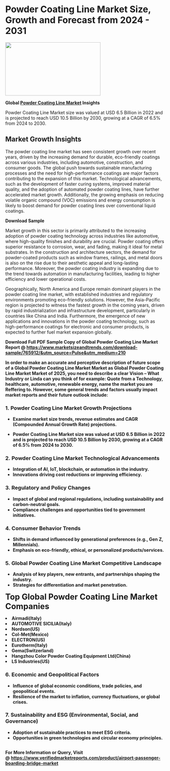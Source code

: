 <H1>Powder Coating Line Market Size, Growth and Forecast from 2024 - 2031</H1><img class="aligncenter size-medium wp-image-584254" src="https://thirdeyenews.in/wp-content/uploads/2024/09/Global-Market-Research-300x168.jpeg" alt="" width="300" height="168" /><p><strong>Global&nbsp;<a href="https://www.marketsizeandtrends.com/download-sample/765912/&amp;utm_source=Pulse&amp;utm_medium=210">Powder Coating Line Market</a> Insights</strong></p><p>Powder Coating Line Market size was valued at USD 6.5 Billion in 2022 and is projected to reach USD 10.5 Billion by 2030, growing at a CAGR of 6.5% from 2024 to 2030.</p><p><h2>Market Growth Insights</h2> <p>The powder coating line market has seen consistent growth over recent years, driven by the increasing demand for durable, eco-friendly coatings across various industries, including automotive, construction, and consumer goods. The global push towards sustainable manufacturing processes and the need for high-performance coatings are major factors contributing to the expansion of this market. Technological advancements, such as the development of faster curing systems, improved material quality, and the adoption of automated powder coating lines, have further accelerated market growth. Additionally, the growing emphasis on reducing volatile organic compound (VOC) emissions and energy consumption is likely to boost demand for powder coating lines over conventional liquid coatings.</p> <p><strong>Download Sample</strong></p> <p>Market growth in this sector is primarily attributed to the increasing adoption of powder coating technology across industries like automotive, where high-quality finishes and durability are crucial. Powder coating offers superior resistance to corrosion, wear, and fading, making it ideal for metal substrates. In the construction and architecture sectors, the demand for powder-coated products such as window frames, railings, and metal doors is also on the rise due to their aesthetic appeal and long-lasting performance. Moreover, the powder coating industry is expanding due to the trend towards automation in manufacturing facilities, leading to higher efficiency and lower operational costs.</p> <p>Geographically, North America and Europe remain dominant players in the powder coating line market, with established industries and regulatory environments promoting eco-friendly solutions. However, the Asia-Pacific region is projected to witness the fastest growth in the coming years, driven by rapid industrialization and infrastructure development, particularly in countries like China and India. Furthermore, the emergence of new applications and innovations in the powder coating technology, such as high-performance coatings for electronic and consumer products, is expected to further fuel market expansion globally.</p> <p><strong></p><p><span class=""><strong>Download Full PDF Sample Copy of Global Powder Coating Line Market Report</strong> @ <a href="https://www.marketsizeandtrends.com/download-sample/765912/&amp;utm_source=Pulse&amp;utm_medium=210" target="_blank">https://www.marketsizeandtrends.com/download-sample/765912/&amp;utm_source=Pulse&amp;utm_medium=210</a></span></p><p>In order to make an accurate and perceptive description of future scope of a Global&nbsp;Powder Coating Line Market Market as Global&nbsp;Powder Coating Line Market Market of 2025, you need to describe a clear Vision &ndash; What Industry or Linda can you think of for example: Quote from a Technology, healthcare, automotive, renewable energy, name the market you are Reffering to. However, some general trends and factors usually impact market reports and their future outlook include:</p><h3>1.&nbsp;<strong>Powder Coating Line Market Growth Projections</strong></h3><ul><li>Examine market size trends, revenue estimates and CAGR (Compounded Annual Growth Rate) projections.</li><li><p>Powder Coating Line Market size was valued at USD 6.5 Billion in 2022 and is projected to reach USD 10.5 Billion by 2030, growing at a CAGR of 6.5% from 2024 to 2030.</p></li></ul><h3>2.&nbsp;<strong>Powder Coating Line Market Technological Advancements</strong></h3><ul><li>Integration of AI, IoT, blockchain, or automation in the industry.</li><li>Innovations driving cost reductions or improving efficiency.</li></ul><h3>3.&nbsp;<strong>Regulatory and Policy Changes</strong></h3><ul><li>Impact of global and regional regulations, including sustainability and carbon-neutral goals.</li><li>Compliance challenges and opportunities tied to government initiatives.</li></ul><h3>4.&nbsp;<strong>Consumer Behavior Trends</strong></h3><ul><li>Shifts in demand influenced by generational preferences (e.g., Gen Z, Millennials).</li><li>Emphasis on eco-friendly, ethical, or personalized products/services.</li></ul><h3>5.&nbsp;<strong>Global Powder Coating Line Market Competitive Landscape</strong></h3><ul><li>Analysis of key players, new entrants, and partnerships shaping the industry.</li><li>Strategies for differentiation and market penetration.</li></ul><p data-pm-slice="1 1 []"><span style="color: inherit; font-family: inherit; font-size: 25px;">Top Global Powder Coating Line Market Companies</span></p><div class="" data-test-id=""><p><li>Airmadi(Italy)</li><li> AUTOMOTIVE SICILIA(Italy)</li><li> Nordson(US)</li><li> Col-Met(Mexico)</li><li> ELECTRON(US)</li><li> Eurotherm(Italy)</li><li> Gema(Switzerland)</li><li> Hangzhou Color Powder Coating Equipment Ltd(China)</li><li> LS Industries(US)</li></p></div><h3>6.&nbsp;<strong>Economic and Geopolitical Factors</strong></h3><ul><li>Influence of global economic conditions, trade policies, and geopolitical events.</li><li>Resilience of the market to inflation, currency fluctuations, or global crises.</li></ul><h3>7.&nbsp;<strong>Sustainability and ESG (Environmental, Social, and Governance)</strong></h3><ul><li>Adoption of sustainable practices to meet ESG criteria.</li><li>Opportunities in green technologies and circular economy principles.</li></ul><h2><strong style="font-size: 14px;">For More Information or Query, Visit @&nbsp;</strong><a style="background-color: #ffffff; font-size: 14px;" href="https://www.marketsizeandtrends.com/report/powder-coating-line-market/" target="_blank">https://www.verifiedmarketreports.com/product/airport-passenger-boarding-bridge-market</a></h2>
